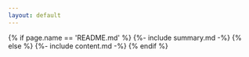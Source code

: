 ```yaml
---
layout: default
---
```

{% if page.name == 'README.md' %}
    {%- include summary.md -%}
{% else %}
    {%- include content.md -%}
{% endif %}
